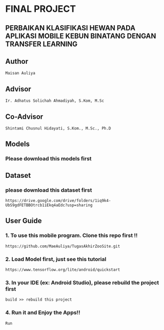 # FINAL PROJECT
## PERBAIKAN KLASIFIKASI HEWAN PADA APLIKASI MOBILE KEBUN BINATANG DENGAN TRANSFER LEARNING

## Author
    Maisan Auliya 

## Advisor
    Ir. Adhatus Solichah Ahmadiyah, S.Kom, M.Sc

## Co-Advisor
    Shintami Chusnul Hidayati, S.Kom., M.Sc., Ph.D

## Models
### Please download this models first

## Dataset
### please download this dataset first
    https://drive.google.com/drive/folders/1iq9k4-UbS9gdFETBBOtrcb1iEkq4aEdc?usp=sharing

## User Guide
### 1. To use this mobile program. Clone this repo first !!
    https://github.com/MaeAuliya/TugasAkhirZooSite.git

### 2. Load Model first, just see this tutorial
    https://www.tensorflow.org/lite/android/quickstart

### 3. In your IDE (ex: Android Studio), please rebuild the project first
    build >> rebuild this project

### 4. Run it and Enjoy the Apps!!
    Run
